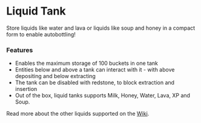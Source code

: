 # Liquid Tank<!--$headerTitle--><!--$pmc:delete-->

Store liquids like water and lava or liquids like soup and honey in a compact form to enable autobottling!<!--$pmc:headerSize-->

### Features
- Enables the maximum storage of 100 buckets in one tank
- Entities below and above a tank can interact with it - with above depositing and below extracting
- The tank can be disabled with redstone, to block extraction and insertion
- Out of the box, liquid tanks supports Milk, Honey, Water, Lava, XP and Soup.

Read more about the other liquids supported on the [Wiki](https://wiki.gm4.co/Liquid_Tanks/Standard_Liquids).
